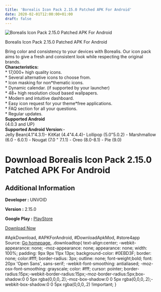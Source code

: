 ```yaml
---
title: 'Borealis Icon Pack 2.15.0 Patched APK For Android'
date: 2020-02-01T12:00:00+01:00
draft: false
---
```


![Borealis Icon Pack 2.15.0 Patched APK For Android](https://i0.wp.com/apkhome.net/wp-content/uploads/2020/02/Borealis-Icon-Pack-2.15.0-Patched.png "Borealis Icon Pack 2.15.0 Patched APK For Android")

  

Borealis Icon Pack 2.15.0 Patched APK For Android

Bring color and consistency to your devices with Borealis. Our icon pack aims to give a fresh and consistent look while respecting the original brands.  
**Characteristics:**  
\* 17,000+ high quality icons.  
\* Several alternative icons to choose from.  
\* Icon masking for non\*thematic icons.  
\* Dynamic calendar. (if supported by your launcher)  
\* 48+ high resolution cloud based wallpapers.  
\* Modern and intuitive dashboard.  
\* Easy icon request for your theme\*free applications.  
\* FAQ section for all your questions.  
\* Regular updates.  
**Supported Android**  
{4.0.3 and UP}  
**Supported Android Version**:-  
Jelly Bean(4.1"4.3.1)- KitKat (4.4"4.4.4)- Lollipop (5.0"5.0.2) - Marshmallow (6.0 - 6.0.1) - Nougat (7.0 " 7.1.1) - Oreo (8.0-8.1) - Pie (9.0)

Download Borealis Icon Pack 2.15.0 Patched APK For Android
==========================================================

Additional Information
----------------------

**Developer :** UNVOID

**Version :** 2.15.0

**Google Play :** [PlayStore](https://play.google.com/store/apps/details?id=com.unvoid.borealis)

  

[Download Now](https://store4app.co/post/borealis-icon-pack-2-15-0-patched-apk-for-android_1580552339)

  
#ApkDownload, #APKForAndroid, #DownloadApkMod, #store4app  
Source: [Go homepage.](https://store4app.co/post/borealis-icon-pack-2-15-0-patched-apk-for-android_1580552339) .downloadtop{ text-align:center; -webkit-appearance: none; -moz-appearance: none; appearance: none; width: 100%; padding: 9px 9px 11px 13px; background-color: #0EBD3F; border: none; color:#fff; border-radius: 3px; outline: none; font-weight;bold; font: 20px 'Open Sans', sans-serif; -webkit-font-smoothing: antialiased; -moz-osx-font-smoothing: grayscale; color: #fff; cursor: pointer; border-radius:15px;-webkit-border-radius:15px;-moz-border-radius:5px;box-shadow:0 0 5px rgba(0,0,0,.2);-moz-box-shadow:0 0 5px rgba(0,0,0,.2);-webkit-box-shadow:0 0 5px rgba(0,0,0,.2) !important; }